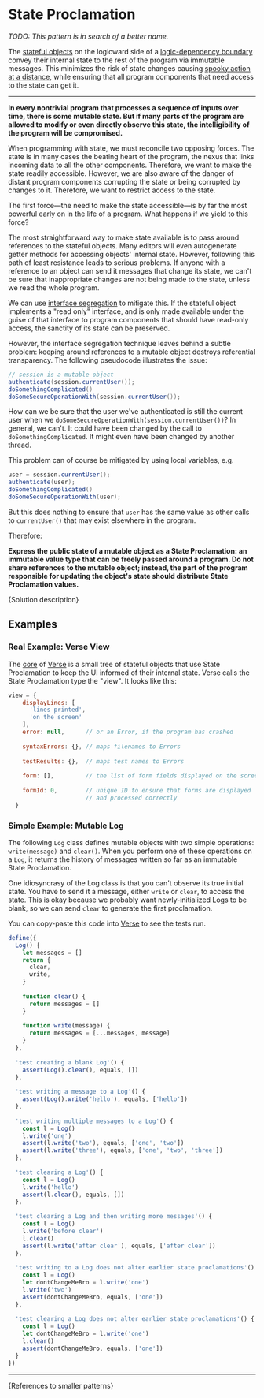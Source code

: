 # State Proclamation

*TODO: This pattern is in search of a better name.*

The [stateful objects](./state-atoms.md) on the logicward side of a [logic-dependency boundary](./logic-dependency-boundary.md)
convey their internal state to the rest of the program via immutable
messages. This minimizes the risk of state changes causing
[spooky action at a distance](https://en.wikipedia.org/wiki/Action_at_a_distance_(computer_programming)),
while ensuring that all program components that need access to the state can get it.

---

**In every nontrivial program that processes a sequence of inputs over time, there is some mutable state.
But if many parts of the program are allowed to modify or even directly observe this state, the
intelligibility of the program will be compromised.**

When programming with state, we must reconcile two opposing forces. The state is in many
cases the beating heart of the program, the nexus that links incoming data to all the other
components. Therefore, we want to make the state readily accessible. However, we are also
aware of the danger of distant program components corrupting the state or being
corrupted by changes to it. Therefore, we want to restrict access to the state.

The first force—the need to make the state accessible—is by far the most powerful early
on in the life of a program. What happens if we yield to this force?

The most straightforward way to make state available is to
pass around references to the stateful objects. Many editors will even autogenerate getter methods
for accessing objects' internal state. However, following this path of least resistance
leads to serious problems. If anyone with a reference to an object can send it messages that
change its state, we can't be sure that inappropriate changes are not being made to
the state, unless we read the whole program.

We can use [interface segregation](https://en.wikipedia.org/wiki/Interface_segregation_principle) to 
mitigate this. If the stateful object implements a "read only" interface, and is only made available under
the guise of that interface to program components that should have read-only access, the sanctity
of its state can be preserved.

However, the interface segregation technique leaves behind a subtle problem: keeping around references to a
mutable object destroys referential transparency. The following pseudocode illustrates the issue:

```java
// session is a mutable object
authenticate(session.currentUser());
doSomethingComplicated()
doSomeSecureOperationWith(session.currentUser());
```

How can we be sure that the user we've authenticated is still the current user when we
`doSomeSecureOperationWith(session.currentUser())`? In general, we can't. It could have
been changed by the call to `doSomethingComplicated`. It might even have been changed
by another thread.

This problem can of course be mitigated by using local variables, e.g.

```java
user = session.currentUser();
authenticate(user);
doSomethingComplicated()
doSomeSecureOperationWith(user);
```

But this does nothing to ensure that `user` has the same value as other calls
to `currentUser()` that may exist elsewhere in the program.

Therefore:

**Express the public state of a mutable object as a State Proclamation:
an immutable value type that can be freely passed around a program. Do not
share references to the mutable object; instead, the part of the program
responsible for updating the object's state should distribute State Proclamation
values.**

{Solution description}

## Examples

### Real Example: Verse View

The [core](https://github.com/benchristel/verse/blob/master/src/core/Core.js) of
[Verse](https://benchristel.github.io/verse) is a small tree of stateful objects
that use State Proclamation to keep the UI informed of their internal state.
Verse calls the State Proclamation type the "view". It looks like this:

```javascript
view = {
    displayLines: [
      'lines printed',
      'on the screen'
    ],
    error: null,      // or an Error, if the program has crashed
    
    syntaxErrors: {}, // maps filenames to Errors
    
    testResults: {},  // maps test names to Errors
    
    form: [],         // the list of form fields displayed on the screen
    
    formId: 0,        // unique ID to ensure that forms are displayed
                      // and processed correctly
  }
```

### Simple Example: Mutable Log

The following `Log` class defines mutable objects with two simple operations: `write(message)` and `clear()`.
When you perform one of these operations on a `Log`, it returns the history of messages
written so far as an immutable State Proclamation.

One idiosyncrasy of the Log class is that you can't observe its true initial state.
You have to send it a message, either `write` or `clear`, to access the state.
This is okay because we probably want newly-initialized Logs to be blank, so we
can send `clear` to generate the first proclamation.

You can copy-paste this code into [Verse](https://verse.js.org/2.0.0-alpha.0) to see the tests run.

```javascript
define({
  Log() {
    let messages = []
    return {
      clear,
      write,
    }
    
    function clear() {
      return messages = []
    }
    
    function write(message) {
      return messages = [...messages, message]
    }
  },
  
  'test creating a blank Log'() {
    assert(Log().clear(), equals, [])
  },
  
  'test writing a message to a Log'() {
    assert(Log().write('hello'), equals, ['hello'])
  },
  
  'test writing multiple messages to a Log'() {
    const l = Log()
    l.write('one')
    assert(l.write('two'), equals, ['one', 'two'])
    assert(l.write('three'), equals, ['one', 'two', 'three'])
  },
  
  'test clearing a Log'() {
    const l = Log()
    l.write('hello')
    assert(l.clear(), equals, [])
  },
  
  'test clearing a Log and then writing more messages'() {
    const l = Log()
    l.write('before clear')
    l.clear()
    assert(l.write('after clear'), equals, ['after clear'])
  },
  
  'test writing to a Log does not alter earlier state proclamations'() {
    const l = Log()
    let dontChangeMeBro = l.write('one')
    l.write('two')
    assert(dontChangeMeBro, equals, ['one'])
  },
  
  'test clearing a Log does not alter earlier state proclamations'() {
    const l = Log()
    let dontChangeMeBro = l.write('one')
    l.clear()
    assert(dontChangeMeBro, equals, ['one'])
  }
})
```

---

{References to smaller patterns}
